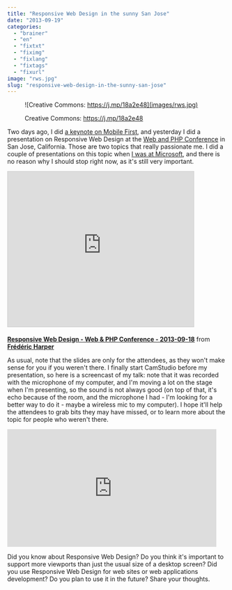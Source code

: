 ```yaml
---
title: "Responsive Web Design in the sunny San Jose"
date: "2013-09-19"
categories: 
  - "brainer"
  - "en"
  - "fixtxt"
  - "fiximg"
  - "fixlang"
  - "fixtags"
  - "fixurl"
image: "rws.jpg"
slug: "responsive-web-design-in-the-sunny-san-jose"
---
```


<figure>

![Creative Commons: https://j.mp/18a2e48](images/rws.jpg)

<figcaption>

Creative Commons: https://j.mp/18a2e48

</figcaption>

</figure>

Two days ago, I did [a keynote on Mobile First](http://fred.dev/mobile-first-at-web-and-php-conference/ "Mobile First at Web and PHP Conference"), and yesterday I did a presentation on Responsive Web Design at the [Web and PHP Conference](https://webandphp.com/conference/webandphpcon2013) in San Jose, California. Those are two topics that really passionate me. I did a couple of presentations on this topic when [I was at Microsoft](http://fred.dev/im-leaving-microsoft-looking-for-a-new-opportunity/ "I’m leaving Microsoft, looking for a new opportunity"), and there is no reason why I should stop right now, as it's still very important.

<iframe src="https://www.slideshare.net/slideshow/embed_code/key/FKQpukFCgeaiAE" width="427" height="356" frameborder="0" marginwidth="0" marginheight="0" scrolling="no" style="border:1px solid #CCC;border-width:1px;margin-bottom:5px;max-width:100%" allowfullscreen></iframe>

**[Responsive Web Design - Web & PHP Conference - 2013-09-18](https://www.slideshare.net/fredericharper/responsive-web-design-web-php-conference-20130918 "Responsive Web Design - Web & PHP Conference - 2013-09-18")** from **[Frédéric Harper](https://www.slideshare.net/fredericharper)**

As usual, note that the slides are only for the attendees, as they won't make sense for you if you weren't there. I finally start CamStudio before my presentation, so here is a screencast of my talk: note that it was recorded with the microphone of my computer, and I'm moving a lot on the stage when I'm presenting, so the sound is not always good (on top of that, it's echo because of the room, and the microphone I had - I'm looking for a better way to do it - maybe a wireless mic to my computer). I hope it'll help the attendees to grab bits they may have missed, or to learn more about the topic for people who weren't there.

<iframe width="480" height="270" src="https://www.youtube.com/embed/bfpu4o5S6AM?feature=oembed" frameborder="0" allowfullscreen></iframe>

Did you know about Responsive Web Design? Do you think it's important to support more viewports than just the usual size of a desktop screen? Did you use Responsive Web Design for web sites or web applications development? Do you plan to use it in the future? Share your thoughts.
